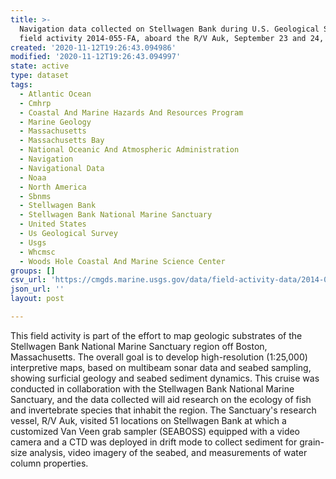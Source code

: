```yaml
---
title: >-
  Navigation data collected on Stellwagen Bank during U.S. Geological Survey
  field activity 2014-055-FA, aboard the R/V Auk, September 23 and 24, 2014
created: '2020-11-12T19:26:43.094986'
modified: '2020-11-12T19:26:43.094997'
state: active
type: dataset
tags:
  - Atlantic Ocean
  - Cmhrp
  - Coastal And Marine Hazards And Resources Program
  - Marine Geology
  - Massachusetts
  - Massachusetts Bay
  - National Oceanic And Atmospheric Administration
  - Navigation
  - Navigational Data
  - Noaa
  - North America
  - Sbnms
  - Stellwagen Bank
  - Stellwagen Bank National Marine Sanctuary
  - United States
  - Us Geological Survey
  - Usgs
  - Whcmsc
  - Woods Hole Coastal And Marine Science Center
groups: []
csv_url: 'https://cmgds.marine.usgs.gov/data/field-activity-data/2014-055-FA/'
json_url: ''
layout: post

---
```

This field activity is part of the effort to map geologic substrates of the Stellwagen Bank National Marine Sanctuary region off Boston, Massachusetts. The overall goal is to develop high-resolution (1:25,000) interpretive maps, based on multibeam sonar data and seabed sampling, showing surficial geology and seabed sediment dynamics. This cruise was conducted in collaboration with the Stellwagen Bank National Marine Sanctuary, and the data collected will aid research on the ecology of fish and invertebrate species that inhabit the region. The Sanctuary's research vessel, R/V Auk, visited 51 locations on Stellwagen Bank at which a customized Van Veen grab sampler (SEABOSS) equipped with a video camera and a CTD was deployed in drift mode to collect sediment for grain-size analysis, video imagery of the seabed, and measurements of water column properties.
